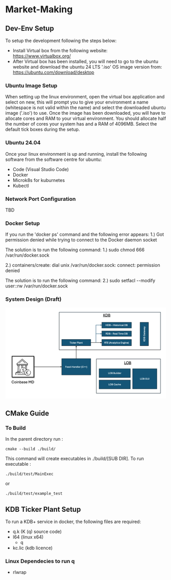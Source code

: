 # Market-Making

## Dev-Env Setup
To setup the development following the steps below:
-  Install Virtual box from the following website: https://www.virtualbox.org/
-  After Virtual box has been installed, you will need to go to the ubuntu website and download the ubuntu 24 LTS '.iso' OS image version from: https://ubuntu.com/download/desktop

### Ubuntu Image Setup
When setting up the linux environment, open the virtual box application and select on new, this will prompt you to give your environment a name (whitespace is not valid within the name) and select the downloaded ubuntu image ('.iso') to use. Once the image has been downloaded, you will have to allocate cores and RAM to your virtual environment. You should allocate half the number of cores your system has and a RAM of 4096MB. Select the default tick boxes during the setup. 

### Ubuntu 24.04
Once your linux environment is up and running, install the following software from the software centre for ubuntu:
  - Code (Visual Studio Code)
  - Docker
  - Microk8s for kuburnetes
  - Kubectl

### Network Port Configuration
TBD


### Docker Setup
If you run the 'docker ps' command and the following error appears:
  1.)  Got permission denied while trying to connect to the Docker daemon socket

The solution is to run the following command:
  1.) sudo chmod 666 /var/run/docker.sock

  2.) containers/create: dial unix /var/run/docker.sock: connect: permission denied
  
The solution is to run the following command:
  2.) sudo setfacl --modify user::rw /var/run/docker.sock


### System Design (Draft)
![alt text](./LOBSystemDesign.png)


## CMake Guide

### To Build 

In the parent directory run :
```
cmake --build ./build/
```
This command will create executables in ./build/[SUB DIR]. To run executable :

```
./build/test/MainExec
```
or 
```
./build/test/example_test 
```


## KDB Ticker Plant Setup

To run a KDB+ service in docker, the following files are required:

- q.k (K (q) source code)
- l64 (linux x64)
  - q
- kc.lic (kdb licence)


### Linux Dependecies to run q 

- rlwrap